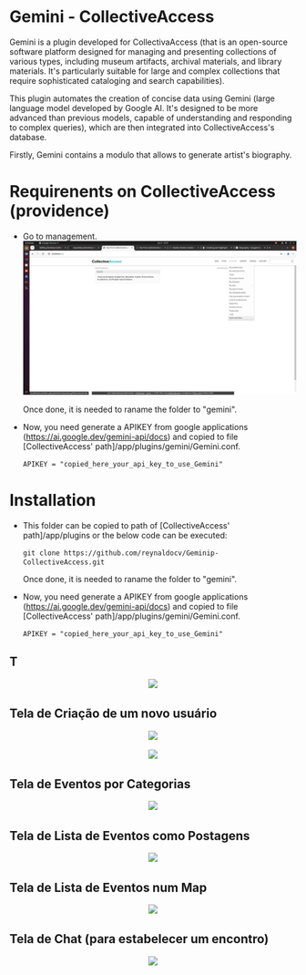# Gemini - CollectiveAccess

Gemini is a plugin developed for CollectivaAccess (that is an open-source software platform designed for 
managing and presenting collections of various types, including museum artifacts, archival materials, and library materials. 
It's particularly suitable for large and complex collections that require sophisticated cataloging and search capabilities).

This plugin automates the creation of concise data using Gemini (large language model developed by Google AI. 
It's designed to be more advanced than previous models, capable of understanding and responding to complex queries), 
which are then integrated into CollectiveAccess's database. 

Firstly, Gemini contains a modulo that allows to generate artist's biography. 

# Requirenents on CollectiveAccess (providence)

  - Go to management.
    ![alt text](imgs/collectiveaccess-image01.png)

    Once done, it is needed to raname the folder to "gemini". 
  
  - Now, you need generate a APIKEY from google applications (https://ai.google.dev/gemini-api/docs) and copied to file [CollectiveAccess' path]/app/plugins/gemini/Gemini.conf.

    ```
    APIKEY = "copied_here_your_api_key_to_use_Gemini" 
    ```

# Installation

  - This folder can be copied to path of [CollectiveAccess' path]/app/plugins or the below code can be executed:
    ```
    git clone https://github.com/reynaldocv/Geminip-CollectiveAccess.git
    ```
    Once done, it is needed to raname the folder to "gemini". 
  
  - Now, you need generate a APIKEY from google applications (https://ai.google.dev/gemini-api/docs) and copied to file [CollectiveAccess' path]/app/plugins/gemini/Gemini.conf.

    ```
    APIKEY = "copied_here_your_api_key_to_use_Gemini" 
    ```
## T

<p align="center">
  <img src="img/vamos-usuarionuevo.png">       
</p>

## Tela de Criação de um novo usuário

<p align="center">
  <img src="img/vamos.usuarionuevo.png">       
</p>

<p align="center">
  <img src="img/vamos-hobbies.png">       
</p>

## Tela de Eventos por Categorias


<p align="center">
  <img src="img/vamos-categorias.png">       
</p>

## Tela de Lista de Eventos como Postagens

<p align="center">
  <img src="img/vamos-eventos.png">       
</p>


## Tela de Lista de Eventos num Map

<p align="center">
  <img src="img/vamos-maps.png">       
</p>


## Tela de Chat (para estabelecer um encontro)

<p align="center">
  <img src="img/vamos-chat.png">       
</p>

